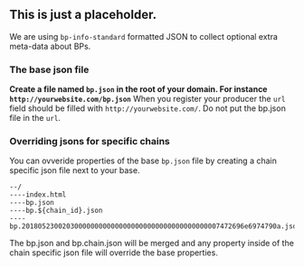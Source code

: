 ## This is just a placeholder.

We are using `bp-info-standard` formatted JSON to collect optional extra meta-data about BPs.

### The base json file

**Create a file named `bp.json` in the root of your domain. For instance `http://yourwebsite.com/bp.json`**
When you register your producer the `url` field should be filled with `http://yourwebsite.com/`. Do not put the bp.json file in the `url`.

### Overriding jsons for specific chains

You can ovveride properties of the base `bp.json` file by creating a chain specific json file next to your base.

```
--/
----index.html
----bp.json
----bp.${chain_id}.json
----bp.2018052300203000000000000000000000000000000000007472696e6974790a.json
```

The bp.json and bp.chain.json will be merged and any property inside of the chain specific json file will override the base properties.
